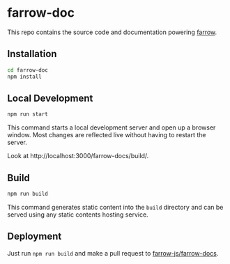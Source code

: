 # farrow-doc

This repo contains the source code and documentation powering [farrow](https://github.com/farrow-js/farrow).

## Installation

```sh
cd farrow-doc
npm install
```

## Local Development

```sh
npm run start
```

This command starts a local development server and open up a browser window. Most changes are reflected live without having to restart the server.

Look at http://localhost:3000/farrow-docs/build/.

## Build

```sh
npm run build
```

This command generates static content into the `build` directory and can be served using any static contents hosting service.

## Deployment

Just run `npm run build` and make a pull request to [farrow-js/farrow-docs](https://github.com/farrow-js/farrow-docs).
